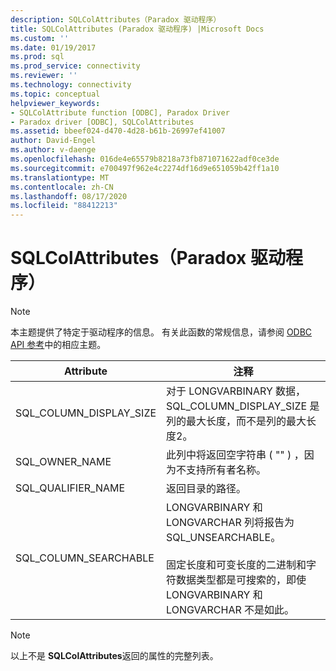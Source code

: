 ```yaml
---
description: SQLColAttributes（Paradox 驱动程序）
title: SQLColAttributes (Paradox 驱动程序) |Microsoft Docs
ms.custom: ''
ms.date: 01/19/2017
ms.prod: sql
ms.prod_service: connectivity
ms.reviewer: ''
ms.technology: connectivity
ms.topic: conceptual
helpviewer_keywords:
- SQLColAttribute function [ODBC], Paradox Driver
- Paradox driver [ODBC], SQLColAttributes
ms.assetid: bbeef024-d470-4d28-b61b-26997ef41007
author: David-Engel
ms.author: v-daenge
ms.openlocfilehash: 016de4e65579b8218a73fb871071622adf0ce3de
ms.sourcegitcommit: e700497f962e4c2274df16d9e651059b42ff1a10
ms.translationtype: MT
ms.contentlocale: zh-CN
ms.lasthandoff: 08/17/2020
ms.locfileid: "88412213"
---
```

# <a name="sqlcolattributes-paradox-driver"></a>SQLColAttributes（Paradox 驱动程序）
> [!NOTE]  
>  本主题提供了特定于驱动程序的信息。 有关此函数的常规信息，请参阅 [ODBC API 参考](../../odbc/reference/syntax/odbc-api-reference.md)中的相应主题。  
  
|Attribute|注释|  
|---------------|--------------|  
|SQL_COLUMN_DISPLAY_SIZE|对于 LONGVARBINARY 数据，SQL_COLUMN_DISPLAY_SIZE 是列的最大长度，而不是列的最大长度2。|  
|SQL_OWNER_NAME|此列中将返回空字符串 ( "" ) ，因为不支持所有者名称。|  
|SQL_QUALIFIER_NAME|返回目录的路径。|  
|SQL_COLUMN_SEARCHABLE|LONGVARBINARY 和 LONGVARCHAR 列将报告为 SQL_UNSEARCHABLE。<br /><br /> 固定长度和可变长度的二进制和字符数据类型都是可搜索的，即使 LONGVARBINARY 和 LONGVARCHAR 不是如此。|  
  
> [!NOTE]  
>  以上不是 **SQLColAttributes**返回的属性的完整列表。
